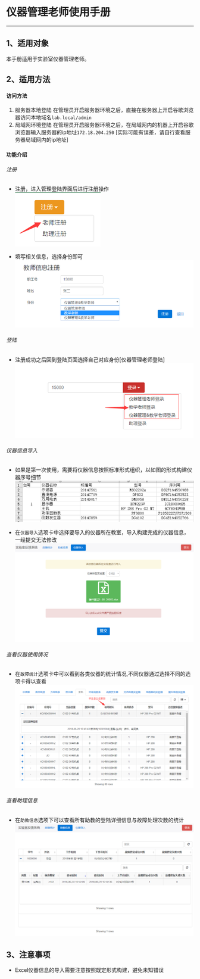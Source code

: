 # 仪器管理老师使用手册
---

## 1、适用对象

本手册适用于实验室仪器管理老师。

## 2、适用方法
#### 访问方法
1. 服务器本地登陆
    在管理员开启服务器环境之后，直接在服务器上开启谷歌浏览器访问本地域名`lab.local/admin`
2. 局域网环境登陆
    在管理员开启服务器环境之后，在局域网内的机器上开启谷歌浏览器输入服务器的ip地址`172.18.204.250` [实际可能有误差，请自行查看服务器局域网内的ip地址] 
    
#### 功能介绍
###### 注册
- 注册，进入管理登陆界面后进行注册操作
  ![](./img/edu_teacher/signup_button.png)

- 填写相关信息，选择身份即可
  ![](./img/edu_teacher/signup_info.png)

###### 登陆
- 注册成功之后回到登陆页面选择自己对应身份[仪器管理老师登陆]
  ![](./img/edu_teacher/signin_button.png)

###### 仪器信息导入
- 如果是第一次使用，需要将仪器信息按照标准形式组织，以如图的形式构建仪器序号细节
  ![](./img/lab_teacher/excel_dev.png)

- 在`仪器导入`选项卡中选择要导入的仪器所在教室，导入构建完成的仪器信息，一经提交无法修改
  ![](./img/lab_teacher/import_dev.png)

###### 查看仪器使用情况
- 在`故障统计`选项卡中可以看到各类仪器的统计情况,不同仪器通过选择不同的选项卡得以查看
  ![](./img/lab_teacher/dev_stat.png)

###### 查看助理信息
- 在`助教信息`选项下可以查看所有助教的登陆详细信息与故障处理次数的统计
  ![](./img/lab_teacher/ta_detail.png)

## 3、注意事项
- Excel仪器信息的导入需要注意按照既定形式构建，避免未知错误